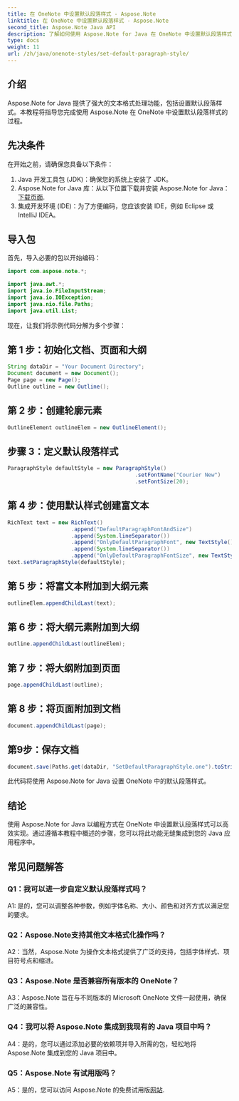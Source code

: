 ```yaml
---
title: 在 OneNote 中设置默认段落样式 - Aspose.Note
linktitle: 在 OneNote 中设置默认段落样式 - Aspose.Note
second_title: Aspose.Note Java API
description: 了解如何使用 Aspose.Note for Java 在 OneNote 中设置默认段落样式。请遵循我们的分步指南，在您的 Java 应用程序中实现高效的文本格式化。
type: docs
weight: 11
url: /zh/java/onenote-styles/set-default-paragraph-style/
---
```

## 介绍

Aspose.Note for Java 提供了强大的文本格式处理功能，包括设置默认段落样式。本教程将指导您完成使用 Aspose.Note 在 OneNote 中设置默认段落样式的过程。

## 先决条件

在开始之前，请确保您具备以下条件：

1. Java 开发工具包 (JDK)：确保您的系统上安装了 JDK。
2.  Aspose.Note for Java 库：从以下位置下载并安装 Aspose.Note for Java：[下载页面](https://releases.aspose.com/note/java/).
3. 集成开发环境 (IDE)：为了方便编码，您应该安装 IDE，例如 Eclipse 或 IntelliJ IDEA。

## 导入包

首先，导入必要的包以开始编码：

```java
import com.aspose.note.*;

import java.awt.*;
import java.io.FileInputStream;
import java.io.IOException;
import java.nio.file.Paths;
import java.util.List;
```

现在，让我们将示例代码分解为多个步骤：

## 第 1 步：初始化文档、页面和大纲

```java
String dataDir = "Your Document Directory";
Document document = new Document();
Page page = new Page();
Outline outline = new Outline();
```

## 第 2 步：创建轮廓元素

```java
OutlineElement outlineElem = new OutlineElement();
```

## 步骤 3：定义默认段落样式

```java
ParagraphStyle defaultStyle = new ParagraphStyle()
										.setFontName("Courier New")
										.setFontSize(20);
```

## 第 4 步：使用默认样式创建富文本

```java
RichText text = new RichText()
					.append("DefaultParagraphFontAndSize")
					.append(System.lineSeparator())
					.append("OnlyDefaultParagraphFont", new TextStyle().setFontSize(14))
					.append(System.lineSeparator())
					.append("OnlyDefaultParagraphFontSize", new TextStyle().setFontName("Verdana"));
text.setParagraphStyle(defaultStyle);
```

## 第 5 步：将富文本附加到大纲元素

```java
outlineElem.appendChildLast(text);
```

## 第 6 步：将大纲元素附加到大纲

```java
outline.appendChildLast(outlineElem);
```

## 第 7 步：将大纲附加到页面

```java
page.appendChildLast(outline);
```

## 第 8 步：将页面附加到文档

```java
document.appendChildLast(page);
```

## 第9步：保存文档

```java
document.save(Paths.get(dataDir, "SetDefaultParagraphStyle.one").toString());
```

此代码将使用 Aspose.Note for Java 设置 OneNote 中的默认段落样式。

## 结论

使用 Aspose.Note for Java 以编程方式在 OneNote 中设置默认段落样式可以高效实现。通过遵循本教程中概述的步骤，您可以将此功能无缝集成到您的 Java 应用程序中。

## 常见问题解答

### Q1：我可以进一步自定义默认段落样式吗？

A1: 是的，您可以调整各种参数，例如字体名称、大小、颜色和对齐方式以满足您的要求。

### Q2：Aspose.Note支持其他文本格式化操作吗？

A2：当然，Aspose.Note 为操作文本格式提供了广泛的支持，包括字体样式、项目符号点和缩进。

### Q3：Aspose.Note 是否兼容所有版本的 OneNote？

A3：Aspose.Note 旨在与不同版本的 Microsoft OneNote 文件一起使用，确保广泛的兼容性。

### Q4：我可以将 Aspose.Note 集成到我现有的 Java 项目中吗？

A4：是的，您可以通过添加必要的依赖项并导入所需的包，轻松地将 Aspose.Note 集成到您的 Java 项目中。

### Q5：Aspose.Note 有试用版吗？

 A5：是的，您可以访问 Aspose.Note 的免费试用版[网站](https://releases.aspose.com/).